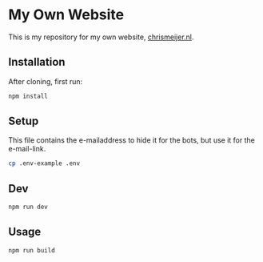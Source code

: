 # My Own Website

This is my repository for my own website, [chrismeijer.nl](http://chrismeijer.nl).

## Installation

After cloning, first run:

```bash
npm install
```

## Setup
This file contains the e-mailaddress to hide it for the bots, but use it for the e-mail-link.

```bash
cp .env-example .env
```

## Dev

```bash
npm run dev
```

## Usage

```bash
npm run build
```